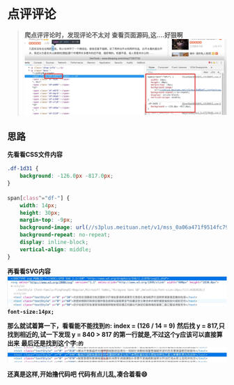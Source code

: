 # 点评评论

> **爬点评评论时，发现评论不太对**
> **查看页面源码,这....好狠啊**
![图片](comment.jpg)


## 思路

**先看看CSS文件内容**
```css
.df-1d31 {
    background: -126.0px -817.0px;
}

span[class^="df-"] {
    width: 14px;
    height: 30px;
    margin-top: -9px;
    background-image: url(//s3plus.meituan.net/v1/mss_0a06a471f9514fc79c981b5466f56b91/svgtextcss/9b3ced441245730faf7a042749044cad.svg);
    background-repeat: no-repeat;
    display: inline-block;
    vertical-align: middle;
}
```
**再看看SVG内容**
![SVG](svg.jpg)
**`font-size:14px;`**

**那么就试着算一下，看看能不能找到`的`:**
**index = (126 / 14 = 9)**
**然后找 y = 817,只找到相近的,试一下发现 y = 840 > 817 的第一行就是,不过这个y应该可以直接算出来**
**最后还是找到这个字:`的`**
![817](817.jpg)

**还真是这样,开始撸代码吧**
**代码有点儿乱,凑合着看😄**
